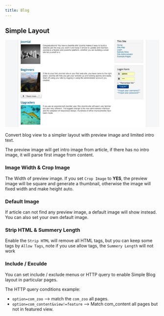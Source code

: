```yaml
---
title: Blog
---
```


## Simple Layout

![](simplelayout-01.jpg)

Convert blog view to a simpler layout with preview image and limited intro text.

The preview image will get intro image from article, if there has no intro image, it will parse first image from content.

### Image Width & Crop Image

The Width of preview image. If you set `Crop Image` to **YES**, the preview image will be square and generate a thumbnail, otherwise the image will fixed width and make height auto.

### Default Image

If article can not find any preview image, a default image will show instead. You can also set your own default image.

### Strip HTML & Summery Length

Enable the `Strip HTML` will remove all HTML tags, but you can keep some tags by `Allow Tags`, note if you use allow tags, the `Summery Length` will not work

### Include / Exculde

You can set include / exclude menus or HTTP query to enable Simple Blog layout in particular pages.

The HTTP query conditions example:

- `option=com_zoo` --> match the `com_zoo` all pages.
- `option=com_content&view!=feature` --> Match com_content all pages but not in featured view.